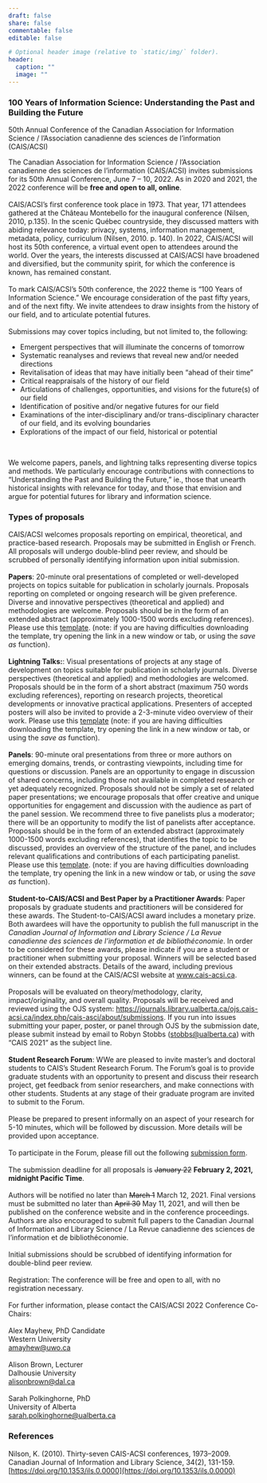 ```yaml
---
draft: false
share: false
commentable: false
editable: false

# Optional header image (relative to `static/img/` folder).
header:
  caption: ""
  image: ""
---
```

 
### 100 Years of Information Science: Understanding the Past and Building the Future
50th Annual Conference of the Canadian Association for Information Science /
l’Association canadienne des sciences de l’information (CAIS/ACSI)


The Canadian Association for Information Science / l’Association canadienne des sciences de l’information (CAIS/ACSI) invites submissions for its 50th Annual Conference, June 7 – 10, 2022. As in 2020 and 2021, the 2022 conference will be <b>free and open to all, online</b>.
<br><br>
CAIS/ACSI’s first conference took place in 1973. That year, 171 attendees gathered at the Château Montebello for the inaugural conference (Nilsen, 2010, p.135). In the scenic Québec countryside, they discussed matters with abiding relevance today: privacy, systems, information management, metadata, policy, curriculum (Nilsen, 2010. p. 140). In 2022, CAIS/ACSI will host its 50th conference, a virtual event open to attendees around the world. Over the years, the interests discussed at CAIS/ACSI have broadened and diversified, but the community spirit, for which the conference is known, has remained constant. 
<br><br>
To mark CAIS/ACSI’s 50th conference, the 2022 theme is “100 Years of Information Science.” We encourage consideration of the past fifty years, and of the next fifty. We invite attendees to draw insights from the history of our field, and to articulate potential futures.
<br><br>
Submissions may cover topics including, but not limited to, the following:
- Emergent perspectives that will illuminate the concerns of tomorrow
- Systematic reanalyses and reviews that reveal new and/or needed directions
- Revitalisation of ideas that may have initially been “ahead of their time”
- Critical reappraisals of the history of our field
- Articulations of challenges, opportunities, and visions for the future(s) of our field
- Identification of positive and/or negative futures for our field
- Examinations of the inter-disciplinary and/or trans-disciplinary character of our field, and its evolving boundaries
- Explorations of the impact of our field, historical or potential
<br>

We welcome papers, panels, and lightning talks representing diverse topics and methods. We particularly encourage contributions with connections to “Understanding the Past and Building the Future,” ie., those that unearth historical insights with relevance for today, and those that envision and argue for potential futures for library and information science.

### Types of proposals
CAIS/ACSI welcomes proposals reporting on empirical, theoretical, and practice-based research. Proposals may be submitted in English or French. All proposals will undergo double-blind peer review, and should be scrubbed of personally identifying information upon initial submission.
<br><br>
**Papers**: 20-minute oral presentations of completed or well-developed projects on topics suitable for publication in scholarly journals. Proposals reporting on completed or ongoing research will be given preference. Diverse and innovative perspectives (theoretical and applied) and methodologies are welcome. Proposals should be in the form of an extended abstract (approximately 1000-1500 words excluding references). Please use this <a href="https://docs.google.com/document/d/154HcFZolLz7aCBUQ_TSt0GfHwBqiAoWU/edit?usp=sharing&ouid=109657051901319297345&rtpof=true&sd=true" target="_blank">template</a>. (note: if you are having difficulties downloading the template, try opening the link in a new window or tab, or using the _save as_ function).
<br><br>
**Lightning Talks:**: Visual presentations of projects at any stage of development on topics suitable for publication in scholarly journals. Diverse perspectives (theoretical and applied) and methodologies are welcomed. Proposals should be in the form of a short abstract (maximum 750 words excluding references), reporting on research projects, theoretical developments or innovative practical applications. Presenters of accepted posters will also be invited to provide a 2-3-minute video overview of their work. Please use this <a href="https://docs.google.com/document/d/154HcFZolLz7aCBUQ_TSt0GfHwBqiAoWU/edit?usp=sharing&ouid=109657051901319297345&rtpof=true&sd=true" target="_blank">template</a> (note: if you are having difficulties downloading the template, try opening the link in a new window or tab, or using the _save as_ function).
<br><br>
**Panels**: 90-minute oral presentations from three or more authors on emerging domains, trends, or contrasting viewpoints, including time for questions or discussion. Panels are an opportunity to engage in discussion of shared concerns, including those not available in completed research or yet adequately recognized. Proposals should not be simply a set of related paper presentations; we encourage proposals that offer creative and unique opportunities for engagement and discussion with the audience as part of the panel session. We recommend three to five panelists plus a moderator; there will be an opportunity to modify the list of panelists after acceptance. Proposals should be in the form of an extended abstract (approximately 1000-1500 words excluding references), that identifies the topic to be discussed, provides an overview of the structure of the panel, and includes relevant qualifications and contributions of each participating panelist. Please use this [template](https://docs.google.com/document/d/154HcFZolLz7aCBUQ_TSt0GfHwBqiAoWU/edit?usp=sharing&ouid=109657051901319297345&rtpof=true&sd=true). (note: if you are having difficulties downloading the template, try opening the link in a new window or tab, or using the _save as_ function).
<br><br>
**Student-to-CAIS/ACSI and Best Paper by a Practitioner Awards**: Paper proposals by graduate students and practitioners will be considered for these awards. The Student-to-CAIS/ACSI award includes a monetary prize. Both awardees will have the opportunity to publish the full manuscript in the *Canadian Journal of Information and Library Science / La Revue canadienne des sciences de l’information et de bibliothéconomie*. In order to be considered for these awards, please indicate if you are a student or practitioner when submitting your proposal. Winners will be selected based on their extended abstracts. Details of the award, including previous winners, can be found at the CAIS/ACSI website at www.cais-acsi.ca.
<br><br>
Proposals will be evaluated on theory/methodology, clarity, impact/originality, and overall quality. Proposals will be received and reviewed using the OJS system: https://journals.library.ualberta.ca/ojs.cais-acsi.ca/index.php/cais-asci/about/submissions. If you run into issues submitting your paper, poster, or panel through OJS by the submission date, please submit instead by email to Robyn Stobbs (stobbs@ualberta.ca) with “CAIS 2021” as the subject line.
<br><br>
**Student Research Forum**: WWe are pleased to invite master’s and doctoral students to CAIS’s Student Research Forum. The Forum’s goal is to provide graduate students with an opportunity to present and discuss their research project, get feedback from senior researchers, and make connections with other students. Students at any stage of their graduate program are invited to submit to the Forum.
<br><br>
Please be prepared to present informally on an aspect of your research for 5-10 minutes, which will be followed by discussion. More details will be provided upon acceptance.
<br><br>
To participate in the Forum, please fill out the following [submission form](https://docs.google.com/forms/d/e/1FAIpQLScbW8_kNo-9bWQ4VnIV5jT5y601eTuyw0hK1h0Y_s-7Qa5aIQ/viewform?usp=sf_link).
<br><br>
The submission deadline for all proposals is ~~January 22~~ **February 2, 2021, midnight Pacific Time**.
<br><br>
Authors will be notified no later than ~~March 1~~ March 12, 2021. Final versions must be submitted no later than ~~April 30~~ May 11, 2021, and will then be published on the conference website and in the conference proceedings. Authors are also encouraged to submit full papers to the Canadian Journal of Information and Library Science / La Revue canadienne des sciences de l’information et de bibliothéconomie.
<br><br>
Initial submissions should be scrubbed of identifying information for double-blind peer review.
<br><br>
Registration: The conference will be free and open to all, with no registration necessary.
<br><br>
For further information, please contact the CAIS/ACSI 2022 Conference Co-Chairs:
<br><br>
Alex Mayhew, PhD Candidate<br>
Western University<br>
amayhew@uwo.ca<br>
<br>
Alison Brown, Lecturer<br>
Dalhousie University<br>
alisonbrown@dal.ca<br>
<br>
Sarah Polkinghorne, PhD<br>
University of Alberta<br>
sarah.polkinghorne@ualberta.ca<br>

### References
Nilson, K. (2010). Thirty-seven CAIS-ACSI conferences, 1973–2009. <italic>Canadian Journal of Information and Library Science, 34</italic>(2), 131-159. [https://doi.org/10.1353/ils.0.0000](https://doi.org/10.1353/ils.0.0000)


